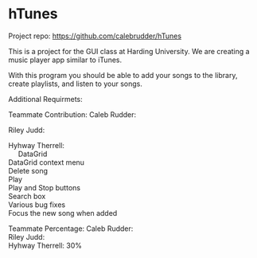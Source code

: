 # hTunes 
 Project repo: https://github.com/calebrudder/hTunes
 
This is a project for the GUI class at Harding University. We are creating a music player app similar to iTunes.

With this program you should be able to add your songs to the library, create playlists, and listen to your songs.

Additional Requirmets: 

Teammate Contribution: 
  Caleb Rudder: 
  
  
  Riley Judd: 
  
  
  Hyhway Therrell: <br />
    &nbsp;&nbsp;&nbsp;&nbsp; DataGrid <br />
    DataGrid context menu <br />
       Delete song <br />
       Play <br />
    Play and Stop buttons <br />
    Search box <br />
    Various bug fixes <br />
    Focus the new song when added <br />

Teammate Percentage: 
 Caleb Rudder:  
 Riley Judd:  
 Hyhway Therrell: 30% 
